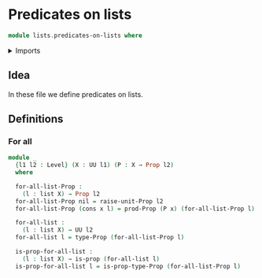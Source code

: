 # Predicates on lists

```agda
module lists.predicates-on-lists where
```

<details><summary>Imports</summary>

```agda
open import foundation.propositions
open import foundation.unit-type
open import foundation.universe-levels

open import lists.lists
```

</details>

## Idea

In these file we define predicates on lists.

## Definitions

### For all

```agda
module _
  {l1 l2 : Level} (X : UU l1) (P : X → Prop l2)
  where

  for-all-list-Prop :
    (l : list X) → Prop l2
  for-all-list-Prop nil = raise-unit-Prop l2
  for-all-list-Prop (cons x l) = prod-Prop (P x) (for-all-list-Prop l)

  for-all-list :
    (l : list X) → UU l2
  for-all-list l = type-Prop (for-all-list-Prop l)

  is-prop-for-all-list :
    (l : list X) → is-prop (for-all-list l)
  is-prop-for-all-list l = is-prop-type-Prop (for-all-list-Prop l)
```
